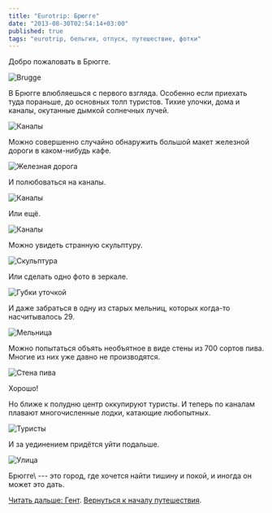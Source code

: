 ```yaml
---
title: "Eurotrip: Брюгге"
date: "2013-08-30T02:54:14+03:00"
published: true
tags: "eurotrip, бельгия, отпуск, путешествие, фотки"
---
```


Добро пожаловать в Брюгге. 

![Brugge](/images/travel/2013-08-eurotrip/brugge-welcome.jpg "Brugge")

В Брюгге влюбляешься с первого взгляда. Особенно если приехать туда пораньше, до основных толп туристов. Тихие улочки,
дома и каналы, окутанные дымкой солнечных лучей.

![Каналы](/images/travel/2013-08-eurotrip/brugge-channels-1.jpg "Каналы")

Можно совершенно случайно обнаружить большой макет железной дороги в каком-нибудь кафе. 

![Железная дорога](/images/travel/2013-08-eurotrip/brugge-railroad-model.jpg "Железная дорога")

И полюбоваться на каналы. 

![Каналы](/images/travel/2013-08-eurotrip/brugge-channels-2.jpg "Каналы")

Или ещё.

![Каналы](/images/travel/2013-08-eurotrip/brugge-channels-3.jpg "Каналы")

Можно увидеть странную скульптуру. 

![Скульптура](/images/travel/2013-08-eurotrip/brugge-statue.jpg "Скульптура")

Или сделать одно фото в зеркале. 

![Губки уточкой](/images/travel/2013-08-eurotrip/brugge-mirror.jpg "Губки уточкой")

И даже забраться в одну из старых мельниц, которых когда-то насчитывалось 29.

![Мельница](/images/travel/2013-08-eurotrip/brugge-mill.jpg "Мельница")

Можно попытаться объять необъятное в виде стены из 700 сортов пива. Многие из них уже давно не производятся. 

![Стена пива](/images/travel/2013-08-eurotrip/brugge-beer-wall.jpg "Стена пива")

Хорошо! 

Но ближе к полудню центр оккупируют туристы. И теперь по каналам плавают многочисленные лодки, катающие любопытных. 

![Туристы](/images/travel/2013-08-eurotrip/brugge-tourists.jpg "Туристы")

И за уединением придётся уйти подальше.

![Улица](/images/travel/2013-08-eurotrip/brugge-street.jpg "Улица")

Брюгге\ --- это город, где хочется найти тишину и покой, и иногда он может это дать.

[Читать дальше: Гент](/post/eurotrip-ghent/). [Вернуться к началу путешествия](/post/eurotrip-warsaw/).
